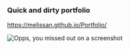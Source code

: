 ### Quick and dirty portfolio
https://melissan.github.io/Portfolio/

![Opps, you missed out on a screenshot](https://raw.githubusercontent.com/MelissaN/Portfolio/master/images/portfolioScreenshot.gif)
